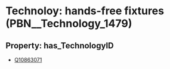 # Technoloy: __hands-free fixtures__ (PBN__Technology_1479)

## Property: has_TechnologyID

* [Q10863071](Q10863071)

